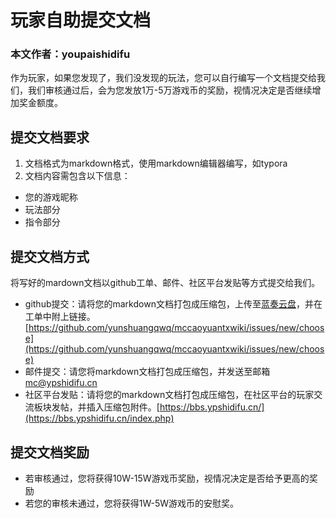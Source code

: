 # 玩家自助提交文档
### 本文作者：youpaishidifu
作为玩家，如果您发现了，我们没发现的玩法，您可以自行编写一个文档提交给我们，我们审核通过后，会为您发放1万-5万游戏币的奖励，视情况决定是否继续增加奖金额度。
## 提交文档要求
1. 文档格式为markdown格式，使用markdown编辑器编写，如typora
2. 文档内容需包含以下信息：
- 您的游戏昵称
- 玩法部分
- 指令部分

## 提交文档方式
将写好的mardown文档以github工单、邮件、社区平台发贴等方式提交给我们。
- github提交：请将您的markdown文档打包成压缩包，上传至[蓝奏云盘](https://lanzou.com)，并在工单中附上链接。[https://github.com/yunshuangqwq/mccaoyuantxwiki/issues/new/choose](https://github.com/yunshuangqwq/mccaoyuantxwiki/issues/new/choose)
- 邮件提交：请您将markdown文档打包成压缩包，并发送至邮箱[mc@ypshidifu.cn](mailto:mc@ypshidifu.cn)
- 社区平台发贴：请将您的markdown文档打包成压缩包，在社区平台的玩家交流板块发帖，并插入压缩包附件。[https://bbs.ypshidifu.cn/](https://bbs.ypshidifu.cn/index.php)
## 提交文档奖励
- 若审核通过，您将获得10W-15W游戏币奖励，视情况决定是否给予更高的奖励
- 若您的审核未通过，您将获得1W-5W游戏币的安慰奖。 
